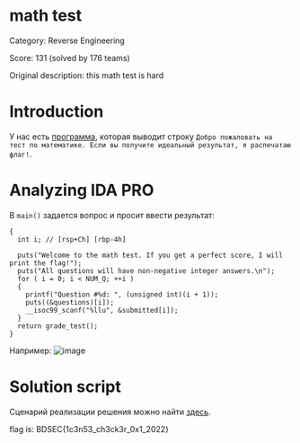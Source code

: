 # math test
Category: Reverse Engineering

Score: 131 (solved by 176 teams)

Original description: this math test is hard

# Introduction
У нас есть [программа](https://github.com/silver12-A/Writeups/blob/main/CTF_2022/LIT%20CTF/rev/math%20test/math), которая выводит строку `Добро пожаловать на тест по математике. Если вы получите идеальный результат, я распечатаю флаг!`.

# Analyzing IDA PRO
В `main()` задается вопрос и просит ввести результат:

```int __cdecl main(int argc, const char **argv, const char **envp)
{
  int i; // [rsp+Ch] [rbp-4h]

  puts("Welcome to the math test. If you get a perfect score, I will print the flag!");
  puts("All questions will have non-negative integer answers.\n");
  for ( i = 0; i < NUM_Q; ++i )
  {
    printf("Question #%d: ", (unsigned int)(i + 1));
    puts((&questions)[i]);
    __isoc99_scanf("%llu", &submitted[i]);
  }
  return grade_test();
}
```
Например:
![image](https://user-images.githubusercontent.com/55994705/180990331-af35757f-7d61-4a46-a899-51db647829f1.png)


# Solution script
Сценарий реализации решения можно найти [здесь](https://github.com/silver12-A/Writeups/blob/main/CTF_2022/BDSec_CTF_2022/Reverse%20Engineering/BDSec%20License%20Checker%200x1/solver.py).


flag is: BDSEC{1c3n53_ch3ck3r_0x1_2022}
